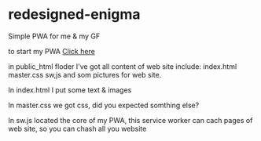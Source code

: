 # redesigned-enigma
Simple PWA for me & my GF

to start my PWA [Click here](https://raccoonfunny.github.io/redesigned-enigma/public_html/index.html)

in public_html floder I've got all content of web site include: index.html master.css sw,js and som pictures for web site.

In index.html I put some text & images

In master.css we got css, did you expected somthing else?

In sw.js located the core of my PWA, this service worker can cach pages of web site, so you can chash all you website
